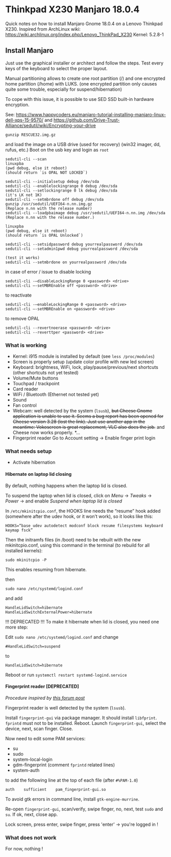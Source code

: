# Thinkpad X230 Manjaro 18.0.4

Quick notes on how to install Manjaro Gnome 18.0.4 on a Lenovo Thinkpad 
X230.
Inspired from ArchLinux wiki: https://wiki.archlinux.org/index.php/Lenovo_ThinkPad_X230
Kernel: 5.2.8-1

## Install Manjaro

Just use the graphical installer or architect and follow the steps.
Test every keys of the keyboard to select the proper layout.

Manual partitioning allows to create one root partition (/) and one encrypted home partition (/home) with LUKS.
(one encrypted partition only causes quite some trouble, especially for suspend/hibernation)

To cope with this issue, it is possible to use SED SSD built-in hardware encryption.

See: https://www.happycoders.eu/manjaro-tutorial-installing-manjaro-linux-dell-xps-15-9570/ and https://github.com/Drive-Trust-Alliance/sedutil/wiki/Encrypting-your-drive

```
gunzip RESCUE32.img.gz
```
and load the image on a USB drive (used for recovery) (win32 imager, dd, rufus, etc.)
Boot on the usb key and login as `root`

```
sedutil-cli --scan
linuxpba
(pwd debug, else it reboot)
(should return `is OPAL NOT LOCKED`)

sedutil-cli --initialsetup debug /dev/sda
sedutil-cli --enablelockingrange 0 debug /dev/sda
sedutil-cli --setlockingrange 0 lk debug /dev/sda
(it's LK not 1K)
sedutil-cli --setmbrdone off debug /dev/sda
gunzip /usr/sedutil/UEFI64-n.nn.img.gz 
(Replace n.nn with the release number)
sedutil-cli --loadpbaimage debug /usr/sedutil/UEFI64-n.nn.img /dev/sda
(Replace n.nn with the release number.)

linuxpba
(pwd debug, else it reboot)
(should return `is OPAL Unlocked`)

sedutil-cli --setsidpassword debug yourrealpassword /dev/sda
sedutil-cli --setadmin1pwd debug yourrealpassword /dev/sda

(test it works)
sedutil-cli --setmbrdone on yourrealpassword /dev/sda
```

in case of error / issue to disable locking

```
sedutil-cli -–disableLockingRange 0 <password> <drive>  
sedutil-cli –-setMBREnable off <password> <drive>
```

to reactivate
```
sedutil-cli -–enableLockingRange 0 <password> <drive>      
sedutil-cli –-setMBREnable on <password> <drive>  
```

to remove OPAL
```
sedutil-cli --revertnoerase <password> <drive>
sedutil-cli --reverttper <password> <drive> 
```

### What is working

* Kernel: i915 module is installed by default (see `less /proc/modules`)
* Screen is properly setup (update color profile with new led screen)
* Keyboard: brightness, WiFi, lock, play/pause/previous/next shortcuts (other shortcuts not yet tested)
* Volume/Mute buttons
* Touchpad / trackpoint
* Card reader
* WiFi / Bluetooth (Ethernet not tested yet)
* Sound
* Fan control
* Webcam: well detected by the system (`lsusb`), ~~but Cheese Gnome application is unable to use it. Seems a bug report has been opened for Cheese version 3.28 (lost the link). Just use another app in the meantime: Vokoscreen is great replacement, VLC also does the job.~~ and Cheese now works properly.
*...
* Fingerprint reader
Go to Account setting -> Enable finger print login


### What needs setup
* Activate hibernation

#### Hibernate on laptop lid closing

By default, nothing happens when the laptop lid is closed.

To suspend the laptop when lid is closed, click on *Menu* ->
*Tweaks* -> *Power* -> and enable *Suspend when laptop lid is
closed*

In `/etc/mkinitcpio.conf`, the HOOKS line needs the “resume” hook added (somewhere after the udev hook, or it won’t work), so it looks like this:

	HOOKS=“base udev autodetect modconf block resume filesystems keyboard keymap fsck”

Then the initramfs files (in /boot) need to be rebuilt with the new mkinitcpio.conf, using this command in the terminal (to rebuild for all installed kernels):

```
sudo mkinitcpio -P
```

This enables resuming from hibernate.

then

```
sudo nano /etc/systemd/logind.conf
```

and add

```
HandleLidSwitch=hibernate
HandleLidSwitchExternalPower=hibernate
```

!!! DEPRECATED !!!
To make it hibernate when lid is closed, you need one more step:

Edit `sudo nano /etc/systemd/logind.conf` and change

```
#HandleLidSwitch=suspend
```
to
```
HandleLidSwitch=hibernate
```

Reboot or run `systemctl restart systemd-logind.service`

#### Fingerprint reader [DEPRECATED]
*Procedure inspired by [this forum post](https://forum.manjaro.org/t/using-the-finger-print-scanner-on-a-lenovo-e530/9216)*

Fingerprint reader is well detected by the system (`lsusb`).

Install `fingerprint-gui` via package manager. It should install `libfprint`. `fprintd` must not to be installed.
Reboot.
Launch `fingerprint-gui`, select the device, next, scan finger. Close.

Now need to edit some PAM services:
* su
* sudo
* system-local-login
* gdm-fingerprint (comment `fprintd` related lines)
* system-auth

to add the following line at the top of each file (after `#%PAM-1.0`)
```
auth    sufficient    pam_fingerprint-gui.so
```

To avoid gtk errors in command line, install `gtk-engine-murrine`.

Re-open `fingerprint-gui`, scan/verify, swipe finger, no, next, test `sudo` and `su`.
If ok, next, close app.

Lock screen, press enter, swipe finger, press 'enter' -> you're logged in !

### What does not work

For now, nothing !
